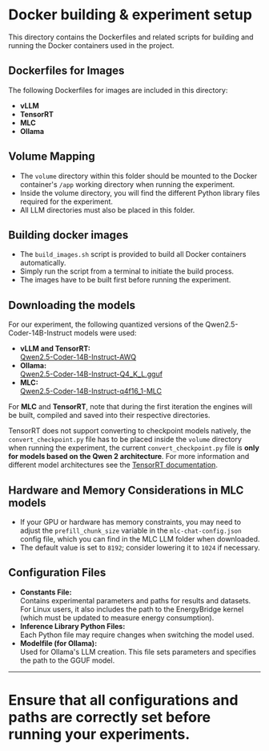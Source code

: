 # Docker building & experiment setup

This directory contains the Dockerfiles and related scripts for building and running the Docker containers used in the project.

## Dockerfiles for Images 
The following Dockerfiles for images are included in this directory:
- **vLLM**
- **TensorRT**
- **MLC**
- **Ollama**

## Volume Mapping
- The `volume` directory within this folder should be mounted to the Docker container's `/app` working directory when running the experiment.
- Inside the volume directory, you will find the different Python library files required for the experiment.
- All LLM directories must also be placed in this folder.

## Building docker images
- The `build_images.sh` script is provided to build all Docker containers automatically.
- Simply run the script from a terminal to initiate the build process.
- The images have to be built first before running the experiment.

## Downloading the models
For our experiment, the following quantized versions of the Qwen2.5-Coder-14B-Instruct models were used:

- **vLLM and TensorRT:**  
  [Qwen2.5-Coder-14B-Instruct-AWQ](https://huggingface.co/Qwen/Qwen2.5-Coder-14B-Instruct-AWQ)
- **Ollama:**  
  [Qwen2.5-Coder-14B-Instruct-Q4_K_L.gguf](https://huggingface.co/bartowski/Qwen2.5-Coder-14B-Instruct-GGUF/blob/main/Qwen2.5-Coder-14B-Instruct-Q4_K_L.gguf)
- **MLC:**  
  [Qwen2.5-Coder-14B-Instruct-q4f16_1-MLC](https://huggingface.co/mlc-ai/Qwen2.5-Coder-14B-Instruct-q4f16_1-MLC)

For **MLC** and **TensorRT**, note that during the first iteration the engines will be built, compiled and saved into their respective directories. 

TensorRT does not support converting to checkpoint models natively, the `convert_checkpoint.py` file has to be placed inside the `volume` directory when running the experiment, the current `convert_checkpoint.py` file is **only for models based on the Qwen 2 architecture**. For more information and different model architectures see the [TensorRT documentation](https://github.com/NVIDIA/TensorRT-LLM/tree/main/examples/qwen#int4-awq).

## Hardware and Memory Considerations in MLC models
- If your GPU or hardware has memory constraints, you may need to adjust the `prefill_chunk_size` variable in the `mlc-chat-config.json` config file, which you can find in the MLC LLM folder when downloaded.
- The default value is set to `8192`; consider lowering it to `1024` if necessary.

## Configuration Files
- **Constants File:**  
  Contains experimental parameters and paths for results and datasets. For Linux users, it also includes the path to the EnergyBridge kernel (which must be updated to measure energy consumption).
- **Inference Library Python Files:**  
  Each Python file may require changes when switching the model used.
- **Modelfile (for Ollama):**  
  Used for Ollama's LLM creation. This file sets parameters and specifies the path to the GGUF model.
---
# Ensure that all configurations and paths are correctly set before running your experiments.
